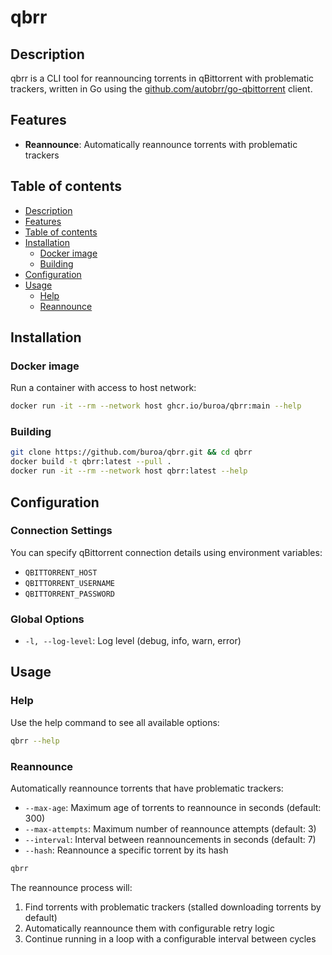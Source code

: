 # qbrr

## Description

qbrr is a CLI tool for reannouncing torrents in qBittorrent with problematic trackers, written in Go using the [github.com/autobrr/go-qbittorrent](https://github.com/autobrr/go-qbittorrent) client.

## Features

- **Reannounce**: Automatically reannounce torrents with problematic trackers

## Table of contents

- [Description](#description)
- [Features](#features)
- [Table of contents](#table-of-contents)
- [Installation](#installation)
  - [Docker image](#docker-image)
  - [Building](#building)
- [Configuration](#configuration)
- [Usage](#usage)
  - [Help](#help)
  - [Reannounce](#reannounce)

## Installation

### Docker image

Run a container with access to host network:

```bash
docker run -it --rm --network host ghcr.io/buroa/qbrr:main --help
```

### Building

```bash
git clone https://github.com/buroa/qbrr.git && cd qbrr
docker build -t qbrr:latest --pull .
docker run -it --rm --network host qbrr:latest --help
```

## Configuration

### Connection Settings

You can specify qBittorrent connection details using environment variables:

- `QBITTORRENT_HOST`
- `QBITTORRENT_USERNAME`
- `QBITTORRENT_PASSWORD`

### Global Options

- `-l, --log-level`: Log level (debug, info, warn, error)

## Usage

### Help

Use the help command to see all available options:

```bash
qbrr --help
```

### Reannounce

Automatically reannounce torrents that have problematic trackers:

- `--max-age`: Maximum age of torrents to reannounce in seconds (default: 300)
- `--max-attempts`: Maximum number of reannounce attempts (default: 3)
- `--interval`: Interval between reannouncements in seconds (default: 7)
- `--hash`: Reannounce a specific torrent by its hash
```bash
qbrr
```

The reannounce process will:
1. Find torrents with problematic trackers (stalled downloading torrents by default)
2. Automatically reannounce them with configurable retry logic
3. Continue running in a loop with a configurable interval between cycles
